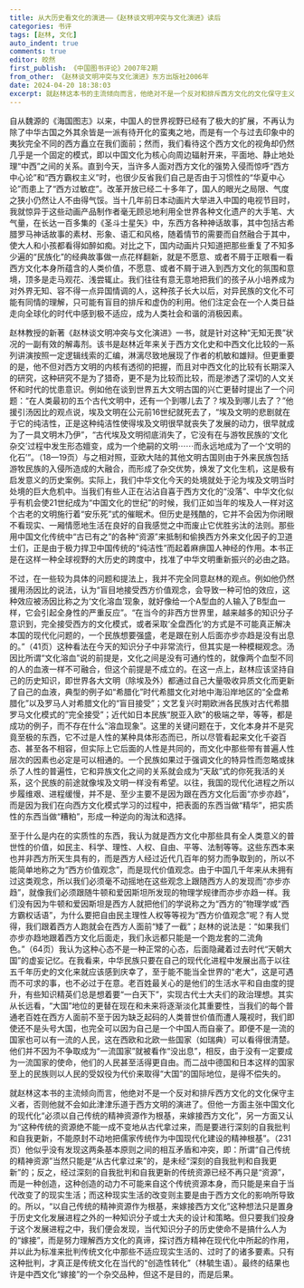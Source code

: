 ```yaml
---
title: 从大历史看文化的演进——《赵林谈文明冲突与文化演进》读后
categories: 书评
tags: [赵林, 文化]
auto_indent: true
comments: true
editor: 皎然
first_publish: 《中国图书评论》2007年2期
from_other: 《赵林谈文明冲突与文化演进》东方出版社2006年
date: 2024-04-20 18:38:03
excerpt: 就赵林这本书的主流倾向而言，他绝对不是一个反对和排斥西方文化的文化保守主义者，否则他就不会如此津津乐道于西方文明的演进了。但他一方面主张中国文化的现代化“必须以自己传统的精神资源作为根基，来嫁接西方文化”，另一方面又认为“这种传统的资源绝不能一成不变地从古代拿过来，而是要进行深刻的自我批判和自我更新，不能原封不动地把儒家传统作为中国现代化建设的精神根基”。（231页）他似乎没有发现这两条基本原则之间的相互矛盾和冲突，即：所谓“自己传统的精神资源”当然只能是“从古代拿过来”的，是未经“深刻的自我批判和自我更新”的；反之，经过深刻的自我批判和自我更新的传统资源已经不再只是“资源”，而是一种创造，这种创造的动力不可能来自这个传统资源本身，而只能是来自于当代改变了的现实生活；而这种现实生活的改变则主要是由于西方文化的影响所导致的。所以，“以自己传统的精神资源作为根基，来嫁接西方文化”这种想法只是置身于历史文化发展进程之外的一种知识分子或士大夫的设计和策略。但只要我们投身于这个发展进程之中，我们便会发现，当代知识分子的历史使命不是搞什么人为的“嫁接”，而是努力理解西方文化的真谛，探讨西方精神在现代化中所起的作用，并以此为标准来批判传统文化中那些不适应现实生活的、过时了的诸多要素。只有这种批判，才真正是传统文化在当代的“创造性转化”（林毓生语）。最终的结果也许是中西文化“嫁接”的一个杂交品种，但这不是目的，而是后果。
---
```

自从魏源的《海国图志》以来，中国人的世界视野已经有了极大的扩展，不再认为除了中华古国之外其余皆是一派有待开化的蛮夷之地，而是有一个与过去印象中的夷狄完全不同的西方矗立在我们面前；然而，我们看待这个西方文化的视角却仍然几乎是一个固定的模式，即以中国文化为核心向周边辐射开来，平面地、静止地处理“中西”之间的关系。直到今天，当许多人面对西方文化的强势入侵而惊呼“西方中心论”和“西方霸权主义”时，也很少反省我们自己是否由于习惯性的“华夏中心论”而患上了“西方过敏症”。改革开放已经二十多年了，国人的眼光之局限、气度之狭小仍然让人不由得气馁。当十几年前日本动画片大举进入中国的电视节目时，我就惊异于这些动画产品制作者毫无顾忌地利用全世界各种文化遗产的大手笔、大气量，在长达一百多集的《圣斗士星矢》中，东西方各种神话故事，其中包括古希腊罗马神话故事的素材、形象、语汇和风格，随着情节的需要而自然融合于其中，使大人和小孩都看得如醉如痴。对比之下，国内动画片只知道把那些重复了不知多少遍的“民族化”的经典故事做一点花样翻新，就是不愿意、或者不屑于正眼看一看西方文化本身所蕴含的人类价值，不愿意、或者不屑于进入到西方文化的氛围和意境，顶多是走马观花、浅尝辄止。我们往往有意无意地把我们的孩子从小培养成为对外界无知、容不得一点异国情调的人，这种孩子长大以后，对异民族的文化不可能有同情的理解，只可能有盲目的排斥和虚伪的利用。他们注定会在一个人类日益走向全球化的时代中感到极不适应，成为人类社会和谐的消极因素。

赵林教授的新著《赵林谈文明冲突与文化演进》一书，就是针对这种“无知无畏”状况的一副有效的解毒剂。该书是赵林近年来关于西方文化史和中西文化比较的一系列讲演按照一定逻辑线索的汇编，淋漓尽致地展现了作者的机敏和雄辩。但更重要的是，他不但对西方文明的内核有透彻的把握，而且对中西文化的比较有长期深入的研究，这种研究不是为了猎奇，更不是为比较而比较，而是渗透了深切的人文关怀和时代的忧患意识。例如他在谈到世界五大文明古国的兴亡更替时提出了一个问题：“在人类最初的五个古代文明中，还有一个到哪儿去了？埃及到哪儿去了？”他援引汤因比的观点说，埃及文明在公元前16世纪就死去了，“埃及文明的悲剧就在于它的纯洁性，正是这种纯洁性使得埃及文明很早就丧失了发展的动力，很早就成为了一具文明木乃伊”，“古代埃及文明彻底消失了，它没有在与游牧民族的‘文化杂交’过程中发生形态嬗变，成为一个绝嗣的文明⋯⋯而永远地成为了一个‘文明的化石’”。（18—19页）与之相对照，亚欧大陆的其他文明古国则由于外来民族包括游牧民族的入侵所造成的大融合，而形成了杂交优势，焕发了文化生机，这是极有启发意义的历史案例。实际上，我们中华文化今天的处境就处于沦为埃及文明当时处境的巨大危机中。当我们有些人正在沾沾自喜于西方文化的“没落”、中华文化似乎有机会使21世纪成为“中国文化的世纪”的时候，我们正如当年的埃及人一样对这个古老的文明施行着“安乐死”式的催眠术。但历史是残酷的，它并不会因为你闭眼不看现实、一厢情愿地生活在良好的自我感觉之中而废止它优胜劣汰的法则。那些用中国文化传统中“古已有之”的各种“资源”来抵制和偷换西方外来文化因子的卫道士们，正是由于极力捍卫中国传统的“纯洁性”而起着麻痹国人神经的作用。本书正是在这样一种全球视野的大历史的跨度中，找准了中华文明重新振兴的必由之路。

不过，在一些较为具体的问题和提法上，我并不完全同意赵林的观点。例如他仍然援用汤因比的说法，认为“盲目地接受西方价值观念，会导致一种可怕的效应，这种效应被汤因比称之为‘文化溶血’现象，就好像给一个A型血的人输入了B型血一样，它会引起全身性的严重反应”。“在当今的非西方世界里，越来越多的知识分子意识到，完全接受西方的文化模式，或者采取‘全盘西化’的方式是不可能真正解决本国的现代化问题的，一个民族想要强盛，老是跟在别人后面亦步亦趋是没有出息的。”（41页）这种看法在今天的知识分子中非常流行，但其实是一种模糊观念。汤因比所谓“文化溶血”说的前提是，文化之间是没有可通约性的，就像两个血型不同的人的血液一样不可融合，但这个前提是不成立的。在这一点上，赵林应该坚持自己的历史知识，即世界各大文明（除埃及外）都通过自己大量吸收异质文化而更新了自己的血液，典型的例子如“希腊化”时代希腊文化对地中海沿岸地区的“全盘希腊化”以及罗马人对希腊文化的“盲目接受”；文艺复兴时期欧洲各民族对古代希腊罗马文化模式的“完全接受”；近代如日本民族“脱亚入欧”的极端之举，等等，都是成功的例子，而不存在什么“溶血现象”。这里的关键问题在于，文化本身并不是究竟至极的东西，它不过是人性的某种具体形态而已，所以尽管看起来文化千姿百态、甚至各不相容，但实际上它后面的人性是共同的，而文化中那些带有普遍人性层次的因素也必定是可以相通的。一个民族如果过于强调文化的特异性而忽略或抹杀了人性的普遍性，它和异族文化之间的关系就会成为“天敌”式的你死我活的关系，这个民族的前途就像埃及文明一样没有希望。以往，我国的现代化进程之所以步履维艰、进程缓慢，并不是、至少主要不是因为跟在西方文化后面“亦步亦趋”，而是因为我们在向西方文化模式学习的过程中，把表面的东西当做“精华”，把实质性的东西当做“糟粕”，形成一种逆向的淘汰和选择。

至于什么是内在的实质性的东西，我认为就是西方文化中那些具有全人类意义的普世性的价值，如民主、科学、理性、人权、自由、平等、法制等等。这些东西本来也并非西方所天生具有的，而是西方人经过近代几百年的努力而争取到的，所以不能简单地称之为“西方价值观念”，而是现代价值观念。由于中国几千年来从未拥有过这类观念，所以我们必须毫不动摇地在这些观念上跟随西方人的发现而“亦步亦趋”，就像我们必须跟随牛顿和爱因斯坦所发现的物理学规律而亦步亦趋一样。我们没有因为牛顿和爱因斯坦是西方人就把他们的学说称之为“西方的”物理学或“西方霸权话语”，为什么要把自由民主理性人权等等视为“西方价值观念”呢？有人觉得，我们跟着西方人跑就会在西方人面前“矮了一截”；赵林的说法是：“如果我们亦步亦趋地跟着西方文化后面走，我们永远都只能是一个跑龙套的二流角色。”（64页）我认为这种心态不是一种正常的心态，后面隐藏着过去时代“天朝大国”的虚妄记忆。在我看来，中华民族只要在自己的现代化进程中发展出高于以往五千年历史的文化来就应该感到庆幸了，至于能不能当全世界的“老大”，这是可遇而不可求的事，也不必过于在意。老百姓最关心的是他们的生活水平和自由度的提升，有些知识精英们总是想着要“一白天下”，实现古代士大夫们的政治理想。其实从长远看，“大国”地位的更替在现在和未来将逐渐淡化其重要性，当我们的每个普通老百姓在西方人面前不至于因为缺乏起码的人类普世价值而遭人蔑视时，我们即使还不是头号大国，也完全可以因为自己是一个中国人而自豪了。即便不是一流的国家也可以有一流的人民，这在西欧和北欧一些国家（如瑞典）可以看得很清楚。他们并不因为不争取成为“一流国家”就被看作“没出息”，相反，由于没有一定要成为一流国家的使命，他们的人民甚至活得更自由。而二战中德国和日本这样的国家至上的民族则以人民的受奴役为代价来取得“大国”的国际地位，是得不偿失的。

就赵林这本书的主流倾向而言，他绝对不是一个反对和排斥西方文化的文化保守主义者，否则他就不会如此津津乐道于西方文明的演进了。但他一方面主张中国文化的现代化“必须以自己传统的精神资源作为根基，来嫁接西方文化”，另一方面又认为“这种传统的资源绝不能一成不变地从古代拿过来，而是要进行深刻的自我批判和自我更新，不能原封不动地把儒家传统作为中国现代化建设的精神根基”。（231页）他似乎没有发现这两条基本原则之间的相互矛盾和冲突，即：所谓“自己传统的精神资源”当然只能是“从古代拿过来”的，是未经“深刻的自我批判和自我更新”的；反之，经过深刻的自我批判和自我更新的传统资源已经不再只是“资源”，而是一种创造，这种创造的动力不可能来自这个传统资源本身，而只能是来自于当代改变了的现实生活；而这种现实生活的改变则主要是由于西方文化的影响所导致的。所以，“以自己传统的精神资源作为根基，来嫁接西方文化”这种想法只是置身于历史文化发展进程之外的一种知识分子或士大夫的设计和策略。但只要我们投身于这个发展进程之中，我们便会发现，当代知识分子的历史使命不是搞什么人为的“嫁接”，而是努力理解西方文化的真谛，探讨西方精神在现代化中所起的作用，并以此为标准来批判传统文化中那些不适应现实生活的、过时了的诸多要素。只有这种批判，才真正是传统文化在当代的“创造性转化”（林毓生语）。最终的结果也许是中西文化“嫁接”的一个杂交品种，但这不是目的，而是后果。
